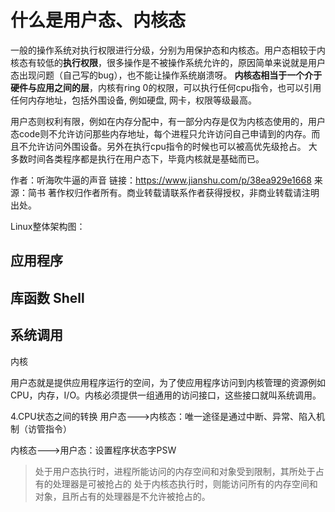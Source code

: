 # 什么是用户态、内核态
一般的操作系统对执行权限进行分级，分别为用保护态和内核态。用户态相较于内核态有较低的**执行权限**，很多操作是不被操作系统允许的，原因简单来说就是用户态出现问题（自己写的bug），也不能让操作系统崩溃呀。
**内核态相当于一个介于硬件与应用之间的层**，内核有ring 0的权限，可以执行任何cpu指令，也可以引用任何内存地址，包括外围设备, 例如硬盘, 网卡，权限等级最高。

用户态则权利有限，例如在内存分配中，有一部分内存是仅为内核态使用的，用户态code则不允许访问那些内存地址，每个进程只允许访问自己申请到的内存。而且不允许访问外围设备。另外在执行cpu指令的时候也可以被高优先级抢占。
大多数时间各类程序都是执行在用户态下，毕竟内核就是基础而已。

作者：听海吹牛逼的声音
链接：https://www.jianshu.com/p/38ea929e1668
来源：简书
著作权归作者所有。商业转载请联系作者获得授权，非商业转载请注明出处。



Linux整体架构图：

应用程序
-----------------
库函数 Shell
----------------
系统调用
---------------
内核

用户态就是提供应用程序运行的空间，为了使应用程序访问到内核管理的资源例如CPU，内存，I/O。内核必须提供一组通用的访问接口，这些接口就叫系统调用。



4.CPU状态之间的转换
用户态--->内核态：唯一途径是通过中断、异常、陷入机制（访管指令）

内核态--->用户态：设置程序状态字PSW
>处于用户态执行时，进程所能访问的内存空间和对象受到限制，其所处于占有的处理器是可被抢占的
处于内核态执行时，则能访问所有的内存空间和对象，且所占有的处理器是不允许被抢占的。